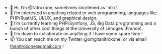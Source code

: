 - 👋 Hi, I’m @Nitroxone, sometimes shortened as 'ntrx'.
- 👀 I’m interested in anything related to web programming, languages like PHP/Rust/JS, UI/UX, and graphical design.
- 🌱 I’m currently learning PHP/Symfony, JS, Big Data programming and a bunch of other cool things at the University of Limoges (France).
- 💞️ I’m down to collaborate on anything if I have some spare time !
- 📫 You can reach me on my Twitter @omgitsnitroxone, or via email thenitroxone@gmail.com !

<!---
Nitroxone/Nitroxone is a ✨ special ✨ repository because its `README.md` (this file) appears on your GitHub profile.
You can click the Preview link to take a look at your changes.
--->
